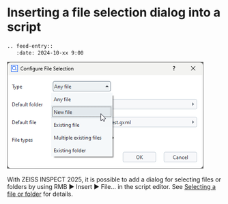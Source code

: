 # Inserting a file selection dialog into a script

```{eval-rst}
.. feed-entry::
   :date: 2024-10-xx 9:00
```
![Configure file selection dialog](../howtos/python_api_introduction/assets/configure_file_selection.png)

With ZEISS INSPECT 2025, it is possible to add a dialog for selecting files or folders by using RMB ► Insert ► File... in the script editor. See <a href="../howtos/python_api_introduction/file_selection_dialog.md">Selecting a file or folder</a> for details.